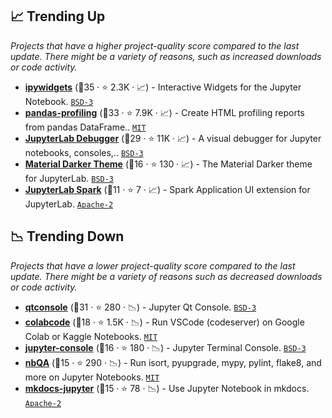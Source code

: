 ## 📈 Trending Up

_Projects that have a higher project-quality score compared to the last update. There might be a variety of reasons, such as increased downloads or code activity._

- <b><a href="https://github.com/jupyter-widgets/ipywidgets">ipywidgets</a></b> (🥇35 ·  ⭐ 2.3K · 📈) - Interactive Widgets for the Jupyter Notebook. <code><a href="http://bit.ly/3aKzpTv">BSD-3</a></code>
- <b><a href="https://github.com/pandas-profiling/pandas-profiling">pandas-profiling</a></b> (🥇33 ·  ⭐ 7.9K · 📈) - Create HTML profiling reports from pandas DataFrame.. <code><a href="http://bit.ly/34MBwT8">MIT</a></code>
- <b><a href="https://github.com/jupyterlab/debugger">JupyterLab Debugger</a></b> (🥇29 ·  ⭐ 11K · 📈) - A visual debugger for Jupyter notebooks, consoles,.. <code><a href="http://bit.ly/3aKzpTv">BSD-3</a></code>
- <b><a href="https://github.com/oriolmirosa/jupyterlab_materialdarker">Material Darker Theme</a></b> (🥈16 ·  ⭐ 130 · 📈) - The Material Darker theme for JupyterLab. <code><a href="http://bit.ly/3aKzpTv">BSD-3</a></code>
- <b><a href="https://github.com/manuzhang/jupyterlab_spark">JupyterLab Spark</a></b> (🥉11 ·  ⭐ 7 · 📈) - Spark Application UI extension for JupyterLab. <code><a href="http://bit.ly/3nYMfla">Apache-2</a></code>

## 📉 Trending Down

_Projects that have a lower project-quality score compared to the last update. There might be a variety of reasons such as decreased downloads or code activity._

- <b><a href="https://github.com/jupyter/qtconsole">qtconsole</a></b> (🥇31 ·  ⭐ 280 · 📉) - Jupyter Qt Console. <code><a href="http://bit.ly/3aKzpTv">BSD-3</a></code>
- <b><a href="https://github.com/abhishekkrthakur/colabcode">colabcode</a></b> (🥉18 ·  ⭐ 1.5K · 📉) - Run VSCode (codeserver) on Google Colab or Kaggle Notebooks. <code><a href="http://bit.ly/34MBwT8">MIT</a></code>
- <b><a href="https://github.com/jupyter/jupyter_console">jupyter-console</a></b> (🥉16 ·  ⭐ 180 · 📉) - Jupyter Terminal Console. <code><a href="http://bit.ly/3aKzpTv">BSD-3</a></code>
- <b><a href="https://github.com/nbQA-dev/nbQA">nbQA</a></b> (🥉15 ·  ⭐ 290 · 📉) - Run isort, pyupgrade, mypy, pylint, flake8, and more on Jupyter Notebooks. <code><a href="http://bit.ly/34MBwT8">MIT</a></code>
- <b><a href="https://github.com/danielfrg/mkdocs-jupyter">mkdocs-jupyter</a></b> (🥉15 ·  ⭐ 78 · 📉) - Use Jupyter Notebook in mkdocs. <code><a href="http://bit.ly/3nYMfla">Apache-2</a></code>

